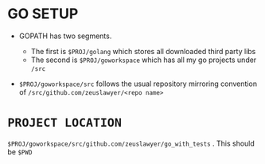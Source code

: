 # GO SETUP

-   GOPATH has two segments.

    -   The first is `$PROJ/golang` which stores all downloaded third party libs
    -   The second is `$PROJ/goworkspace` which has all my go projects under `/src`

-   `$PROJ/goworkspace/src` follows the usual repository mirroring convention of `/src/github.com/zeuslawyer/<repo name>`

# `PROJECT LOCATION`

`$PROJ/goworkspace/src/github.com/zeuslawyer/go_with_tests` . This should be `$PWD`
